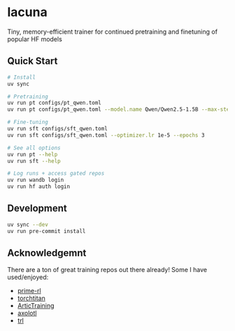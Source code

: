 # lacuna

Tiny, memory-efficient trainer for continued pretraining and finetuning of popular HF models

## Quick Start

```bash
# Install
uv sync

# Pretraining
uv run pt configs/pt_qwen.toml
uv run pt configs/pt_qwen.toml --model.name Qwen/Qwen2.5-1.5B --max-steps 5000

# Fine-tuning  
uv run sft configs/sft_qwen.toml
uv run sft configs/sft_qwen.toml --optimizer.lr 1e-5 --epochs 3

# See all options
uv run pt --help
uv run sft --help

# Log runs + access gated repos
uv run wandb login
uv run hf auth login
```

## Development

```bash
uv sync --dev
uv run pre-commit install
```

## Acknowledgemnt

There are a ton of great training repos out there already! Some I have used/enjoyed:
- [prime-rl](https://github.com/PrimeIntellect-ai/prime-rl)
- [torchtitan](https://github.com/pytorch/torchtitan)
- [ArticTraining](https://github.com/snowflakedb/ArcticTraining)
- [axolotl](https://github.com/axolotl-ai-cloud/axolotl)
- [trl](https://github.com/huggingface/trl/)